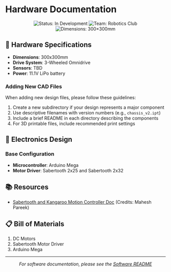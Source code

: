 # Hardware Documentation

<div align="center">
  <img src="https://img.shields.io/badge/Status-In%20Development-yellow" alt="Status: In Development">
  <img src="https://img.shields.io/badge/Team-Robotics%20Club-blue" alt="Team: Robotics Club">
  <img src="https://img.shields.io/badge/Dimensions-300×300mm-green" alt="Dimensions: 300×300mm">
</div>

## 🔧 Hardware Specifications

- **Dimensions**: 300x300mm
- **Drive System**: 3-Wheeled Omnidrive 
- **Sensors**: TBD
- **Power**: 11.1V LiPo battery

### Adding New CAD Files

When adding new design files, please follow these guidelines:
1. Create a new subdirectory if your design represents a major component
2. Use descriptive filenames with version numbers (e.g., `chassis_v2.ipt`)
3. Include a brief README in each directory describing the components
4. For 3D printable files, include recommended print settings

## 🔌 Electronics Design

### Base Configuration
- **Microcontroller**: Arduino Mega
- **Motor Driver**: Sabertooth 2x25 and Sabertooth 2x32

## 📚 Resources
- [Sabertooth and Kangaroo Motion Controller Doc](https://docs.google.com/document/d/1EkBDV2QEI1j1Q3zkU0yQxwSSaxRrwW_y0n51cHygq30/edit?usp=sharing) (Credits: Mahesh Pareek)

## 📋 Bill of Materials
1. DC Motors
2. Sabertooth Motor Driver
3. Arduino Mega

---

<div align="center">
  <i>For software documentation, please see the <a href="../CodeBase/README.md">Software README</a></i>
</div>
